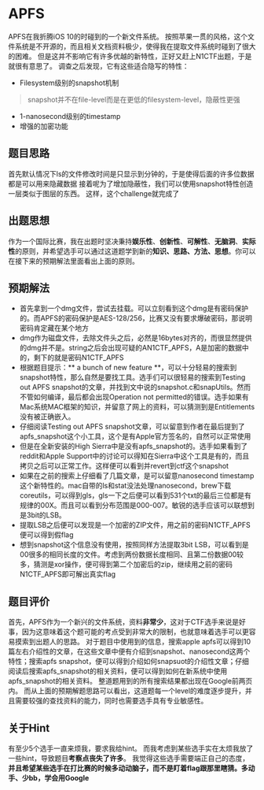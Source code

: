 # APFS
APFS在我折腾iOS 10的时碰到的一个新文件系统。
按照苹果一贯的风格，这个文件系统是不开源的，而且相关文档资料极少，使得我在提取文件系统时碰到了很大的困难。
但是这并不影响它有许多优越的新特性，正好又赶上N1CTF出题，于是就很有意思了。
调查之后发现，它有这些适合隐写的特性：

- Filesystem级别的snapshot机制
 >snapshot并不在file-level而是在更低的filesystem-level，隐蔽性更强

- 1-nanosecond级别的timestamp
- 增强的加密功能

## 题目思路
首先默认情况下ls的文件修改时间是只显示到分钟的，于是使得后面的许多位数据都是可以用来隐藏数据
接着呢为了增加隐蔽性，我们可以使用snapshot特性创造一层类似于图层的东西。
这样，这个challenge就完成了

## 出题思想
作为一个国际比赛，我在出题时坚决秉持**娱乐性**、**创新性**、**可解性**、**无脑洞**、**实际性**的原则，并希望选手可以通过这道题学到新的**知识、思路、方法、思想**。你可以在接下来的预期解法里面看出上面的原则。

## 预期解法
- 首先拿到一个dmg文件，尝试去挂载。可以立刻看到这个dmg是有密码保护的。而APFS的密码保护是AES-128/256，比赛又没有要求爆破密码，那说明密码肯定藏在某个地方
- dmg作为磁盘文件，去除文件头之后，必然是16bytes对齐的，而很显然提供的dmg并不是。string之后会出现可疑的AN1CTF_APFS，A是加密的数据中的，剩下的就是密码N1CTF_APFS
- 根据题目提示：** a bunch of new feature **，可以十分轻易的搜索到snapshot特性，那么自然是要找工具。选手们可以很轻易的搜索到Testing out APFS snapshot的文章，并找到文中说的snapshot.c和snapUtils。然而不管如何编译，最后都会出现Operation not permitted的错误。选手如果有Mac系统MAC框架的知识，并留意了网上的资料，可以猜测到是Entitlements没有被正确嵌入。
- 仔细阅读Testing out APFS snapshot文章，可以留意到作者在最后提到了apfs_snapshot这个小工具，这个是有Apple官方签名的，自然可以正常使用
- 但是在全新安装的High Sierra中是没有apfs_snapshot的。选手如果看到了reddit和Apple Support中的讨论可以得知在Sierra中这个工具是有的，而且拷贝之后可以正常工作。这样便可以看到并revert到ctf这个snapshot
- 如果在之前的搜索上仔细看了几篇文章，是可以留意nanosecond timestamp这个新特性的。mac自带的ls和stat没法处理nanosecond，brew下载coreutils，可以得到gls，gls一下之后便可以看到531个txt的最后三位都是有规律的00X。而且可以看到分布范围是000-007。敏锐的选手应该可以联想到是3bit的LSB。
- 提取LSB之后便可以发现是一个加密的ZIP文件，用之前的密码N1CTF_APFS便可以得到假flag
- 想到snapshot这个信息没有使用，按照同样方法提取3bit LSB，可以看到是00很多的相同长度的文件。考虑到两份数据长度相同、且第二份数据00较多，猜测是xor操作，便可得到第二个加密后的zip，继续用之前的密码N1CTF_APFS即可解出真实flag

## 题目评价
首先，APFS作为一个新兴的文件系统，资料**非常少**，这对于CTF选手来说是好事，因为这意味着这个题可能的考点受到非常大的限制，也就意味着选手可以更容易摸索到出题人的思路。
对于题目中使用到的信息，搜索apple apfs可以得到10篇左右介绍性的文章，在这些文章中便有介绍到snapshot、nanosecond这两个特性；搜索apfs snapshot，便可以得到介绍如何snapsuot的介绍性文章；仔细阅读后搜索apfs_snapshot的相关资料，便可以得到如何在新系统中使用apfs_snapshot的相关资料。
整道题用到的所有搜索结果都出现在Google前两页内。
而从上面的预期解题思路可以看出，这道题每一个level的难度逐步提升，并且需要较强的查找资料的能力，同时也需要选手具有专业敏感性。


## 关于Hint
有至少5个选手一直来烦我，要求我给hint。
而我考虑到某些选手实在太烦我放了一些hint，导致题目**考察点丧失了许多**。
我觉得这些选手需要端正自己的态度，
**并且希望某些选手在打比赛的时候多动动脑子，而不是盯着flag跟那里瞎猜。多动手、少bb，学会用Google**
